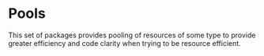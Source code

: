 # Pools

This set of packages provides pooling of resources of some type to provide greater efficiency and code clarity when trying to be resource efficient.
